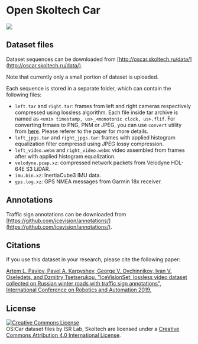 # Open Skoltech Car

<img src="http://oscar.skoltech.ru/images/oscar.jpg">

## Dataset files

Dataset sequences can be downloaded from [http://oscar.skoltech.ru/data/](http://oscar.skoltech.ru/data/).

Note that currently only a small portion of dataset is uploaded.

Each sequence is stored in a separate folder, which can contain the following files:
- `left.tar` and `right.tar`: frames from left and right cameras respectively compressed using lossless algorithm. Each file inside tar archive is named as `<unix timestamp, us>_<monotonic clock, us>.flif`. For converting frmaes to PNG, PNM or JPEG, you can use `convert` utility from [here](https://github.com/SkoltechRobotics/oscar-cli). Please referer to the paper for more details.
- `left_jpgs.tar` and `right_jpgs.tar`: frames with applied histogram equalization filter compressd using JPEG lossy compression.
- `left_video.webm` and `right_video.webm`: video assembled from frames after with applied histogram equalization.
- `velodyne.pcap.xz`: compressed network packets from Velodyne HDL-64E S3 LiDAR.
- `imu.bin.xz`: InertiaCube3 IMU data.
- `gps.log.xz`: GPS NMEA messages from Garmin 18x receiver.

## Annotations

Traffic sign annotations can be downloaded from [https://github.com/icevision/annotations/](https://github.com/icevision/annotations/).

## Citations

If you use this dataset in your research, please cite the following paper:

[Artem L. Pavlov, Pavel A. Karpyshev, George V. Ovchinnikov, Ivan V. Oseledets, and Dzmitry Tsetserukou, "IceVisionSet: lossless video dataset collected on Russian winter roads
with traffic sign annotations", International Conference on Robotics and Automation 2019.](http://oscar.skoltech.ru/data/icevisionset_icra2019.pdf)

## License
<a rel="license" href="http://creativecommons.org/licenses/by/4.0/"><img alt="Creative Commons License" style="border-width:0" src="https://i.creativecommons.org/l/by/4.0/88x31.png" /></a><br /><span xmlns:dct="http://purl.org/dc/terms/" href="http://purl.org/dc/dcmitype/Dataset" property="dct:title" rel="dct:type">OS:Car dataset files</span> by <span xmlns:cc="http://creativecommons.org/ns#" property="cc:attributionName">ISR Lab, Skoltech</span> are licensed under a <a rel="license" href="http://creativecommons.org/licenses/by/4.0/">Creative Commons Attribution 4.0 International License</a>.
